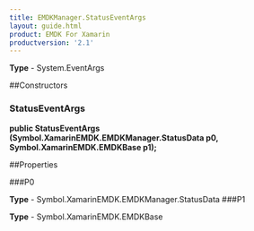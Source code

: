 ```yaml
---
title: EMDKManager.StatusEventArgs
layout: guide.html 
product: EMDK For Xamarin 
productversion: '2.1' 
---
```


    

**Type** - System.EventArgs

##Constructors
### StatusEventArgs 
**public StatusEventArgs (Symbol.XamarinEMDK.EMDKManager.StatusData p0, Symbol.XamarinEMDK.EMDKBase p1);**

##Properties

###P0

        

**Type** - Symbol.XamarinEMDK.EMDKManager.StatusData
###P1

        

**Type** - Symbol.XamarinEMDK.EMDKBase


